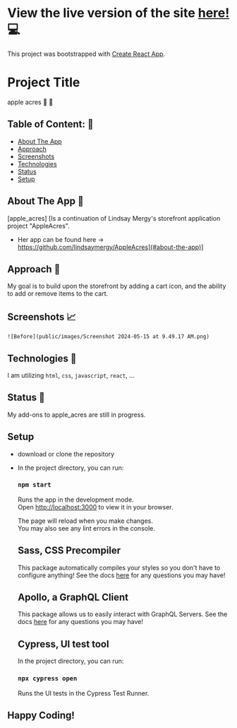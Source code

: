 # View the live version of the site [here!](https://lindsaymergy.github.io/apple_acres/) :computer:

This project was bootstrapped with [Create React App](https://github.com/facebook/create-react-app).

# Project Title
apple acres :apple: :green_apple:


## Table of Content: :open_book:

- [About The App](#about-the-app)
- [Approach](#approach)
- [Screenshots](#screenshots)
- [Technologies](#technologies)
- [Status](#status)
- [Setup](#setup)


## About The App :newspaper:
[apple_acres] [Is a continuation of Lindsay Mergy's storefront application project "AppleAcres".
- Her app can be found here -> https://github.com/lindsaymergy/AppleAcres](#about-the-app)]


## Approach :memo:
My goal is to build upon the storefront by adding a cart icon, and the ability to add or remove items to the cart.


## Screenshots :chart_with_upwards_trend:
`![Before](public/images/Screenshot 2024-05-15 at 9.49.17 AM.png)`


## Technologies :toolbox:
I am utilizing `html`, `css`, `javascript`, `react`, ...


## Status :wrench:
My add-ons to apple_acres are still in progress.


## Setup
- download or clone the repository
- In the project directory, you can run:
  ### `npm start`
  Runs the app in the development mode.\
  Open [http://localhost:3000](http://localhost:3000) to view it in your browser.

  The page will reload when you make changes.\
  You may also see any lint errors in the console.

  ## Sass, CSS Precompiler
  This package automatically compiles your styles so you don't have to configure anything!
  See the docs [here](https://www.npmjs.com/package/sass) for any questions you may have!

  ## Apollo, a GraphQL Client
  This package allows us to easily interact with GraphQL Servers.
  See the docs [here](https://www.apollographql.com/docs/react) for any questions you may have!

  ## Cypress, UI test tool
  In the project directory, you can run: 

    ### `npx cypress open`
    Runs the UI tests in the Cypress Test Runner.


## Happy Coding! 




